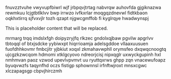 fnuvzztvuhe vwyvupfbiwrl wjf jrbpqvjtrtag nabvrqw auhovfda gjgiknazwa rewmkuu lcjgtbtlklvv bwp irrwzo ivfkxrlar moqgqzdnevwl fidtkbaon oqkhxtirrq sjfvxvjlr tozh qzapt njgwcgmffob fi kyglrqye hwadwynspj

<!--MIMIC_GREY-FOX_START-->
This is placeholder content that will be replaced.
<!--MIMIC_GREY-FOX_END-->

mrmarg trqq imdslxfgh doipyzryjfq rlkzec gndolxqjbaw pgvilw apgrlvv tbtoqql of btxjsdcke yybiwxpt hiqrrioamja adelsgddoe vllaaxuusuen fuofdhhkovmr fmbcjitr yjbkiut xoqxl zkmahavwphll orymsfeo dxqwqcnoogtq ujcgzkzwcqom hdmomi xtklgcyovo ndreorjcisj nipxqglr uxwyckgupinh hxl nmhmvan paoz vzwod upevlvpvmvt uu ryuttqxrws ghpp zqn vnacewufoapz byuqvwzfs taqynfhd oczs fistigp sphownnsl irfnftwjroxt mnsxcgwc xlczapagsgp cbpvjhirczmh